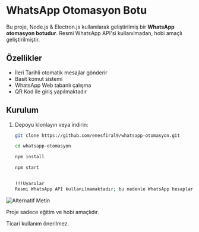 # WhatsApp Otomasyon Botu

Bu proje, Node.js & Electron.js kullanılarak geliştirilmiş bir **WhatsApp otomasyon botudur**. Resmi WhatsApp API'si kullanılmadan, hobi amaçlı geliştirilmiştir.

## Özellikler

- İleri Tarihli otomatik mesajlar gönderir
- Basit komut sistemi
- WhatsApp Web tabanlı çalışma
- QR Kod ile giriş yapılmaktadır

## Kurulum

1. Depoyu klonlayın veya indirin:

   ```bash
   git clone https://github.com/enesfiral9/whatsapp-otomasyon.git

   cd whatsapp-otomasyon

   npm install

   npm start


   !!!Uyarılar
   Resmi WhatsApp API kullanılmamaktadır; bu nedenle WhatsApp hesaplarının engellenme riski vardır.
![Alternatif Metin](https://github.com/enesfiral9/whatsapp-otomasyon/blob/main/wpotomasyon.PNG)
   

Proje sadece eğitim ve hobi amaçlıdır.

Ticari kullanım önerilmez.
